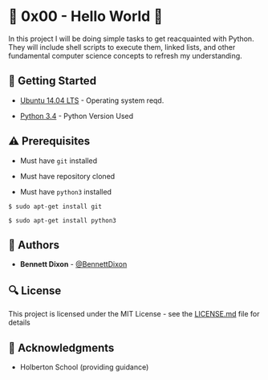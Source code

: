 # :shell: 0x00 - Hello World :shell:

In this project I will be doing simple tasks to get reacquainted with Python. They will include shell scripts to execute them, linked lists, and other fundamental computer science concepts to refresh my understanding.

## :running: Getting Started

* [Ubuntu 14.04 LTS](http://releases.ubuntu.com/14.04/) - Operating system reqd.

* [Python 3.4](https://www.python.org/download/releases/3.4.0/) - Python Version Used

## :warning: Prerequisites

* Must have `git` installed

* Must have repository cloned

* Must have `python3` installed

```
$ sudo apt-get install git
```

```
$ sudo apt-get install python3
```

## :blue_book: Authors
* **Bennett Dixon** - [@BennettDixon](https://github.com/BennettDixon)

## :mag: License

This project is licensed under the MIT License - see the [LICENSE.md](https://github.com/BennettDixon/holbertonschool-higher_level_programming/blob/master/LICENSE.md) file for details



## :mega: Acknowledgments

* Holberton School (providing guidance)
